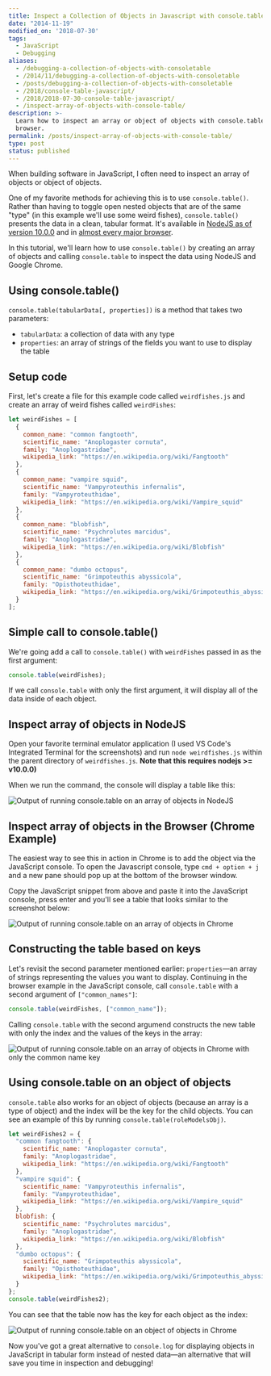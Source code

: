 ```yaml
---
title: Inspect a Collection of Objects in Javascript with console.table
date: "2014-11-19"
modified_on: '2018-07-30'
tags:
  - JavaScript
  - Debugging
aliases:
  - /debugging-a-collection-of-objects-with-consoletable
  - /2014/11/debugging-a-collection-of-objects-with-consoletable
  - /posts/debugging-a-collection-of-objects-with-consoletable
  - /2018/console-table-javascript/
  - /2018/2018-07-30-console-table-javascript/
  - /inspect-array-of-objects-with-console-table/
description: >-
  Learn how to inspect an array or object of objects with console.table in the
  browser.
permalink: /posts/inspect-array-of-objects-with-console-table/
type: post
status: published
---
```




When building software in JavaScript, I often need to inspect an array of objects or object of objects.

One of my favorite methods for achieving this is to use `console.table()`. Rather than having to toggle open nested objects that are of the same "type" (in this example we'll use some weird fishes), `console.table()` presents the data in a clean, tabular format. It's available in [NodeJS as of version 10.0.0](https://nodejs.org/api/console.html#console_console_table_tabulardata_properties) and in [almost every major browser](https://developer.mozilla.org/en-US/docs/Web/API/Console/table#Browser_compatibility).

In this tutorial, we'll learn how to use `console.table()` by creating an array of objects and calling `console.table` to inspect the data using NodeJS and Google Chrome.

## Using console.table()

`console.table(tabularData[, properties])` is a method that takes two parameters:

- `tabularData`: a collection of data with any type
- `properties`: an array of strings of the fields you want to use to display the table

## Setup code

First, let's create a file for this example code called `weirdfishes.js` and create an array of weird fishes called `weirdFishes`:

```javascript
let weirdFishes = [
  {
    common_name: "common fangtooth",
    scientific_name: "Anoplogaster cornuta",
    family: "Anoplogastridae",
    wikipedia_link: "https://en.wikipedia.org/wiki/Fangtooth"
  },
  {
    common_name: "vampire squid",
    scientific_name: "Vampyroteuthis infernalis",
    family: "Vampyroteuthidae",
    wikipedia_link: "https://en.wikipedia.org/wiki/Vampire_squid"
  },
  {
    common_name: "blobfish",
    scientific_name: "Psychrolutes marcidus",
    family: "Anoplogastridae",
    wikipedia_link: "https://en.wikipedia.org/wiki/Blobfish"
  },
  {
    common_name: "dumbo octopus",
    scientific_name: "Grimpoteuthis abyssicola",
    family: "Opisthoteuthidae",
    wikipedia_link: "https://en.wikipedia.org/wiki/Grimpoteuthis_abyssicola"
  }
];
```

## Simple call to console.table()

We're going add a call to `console.table()` with `weirdFishes` passed in as the first argument:

```javascript
console.table(weirdFishes);
```

If we call `console.table` with only the first argument, it will display all of the data inside of each object.

## Inspect array of objects in NodeJS

Open your favorite terminal emulator application (I used VS Code's Integrated Terminal for the screenshots) and run `node weirdfishes.js` within the parent directory of `weirdfishes.js`. **Note that this requires nodejs >= v10.0.0)**

When we run the command, the console will display a table like this:

![Output of running console.table on an array of objects in NodeJS](/img/nodejs-console-table.png)

## Inspect array of objects in the Browser (Chrome Example)

The easiest way to see this in action in Chrome is to add the object via the JavaScript console. To open the Javascript console, type `cmd + option + j` and a new pane should pop up at the bottom of the browser window.

Copy the JavaScript snippet from above and paste it into the JavaScript console, press enter and you'll see a table that looks similar to the screenshot below:

![Output of running console.table on an array of objects in Chrome](/img/chrome-console-table.png)

## Constructing the table based on keys

Let's revisit the second parameter mentioned earlier: `properties`—an array of strings representing the values you want to display. Continuing in the browser example in the JavaScript console, call `console.table` with a second argument of `["common_names"]`:

```js
console.table(weirdFishes, ["common_name"]);
```

Calling `console.table` with the second argumend constructs the new table with only the index and the values of the keys in the array:

![Output of running console.table on an array of objects in Chrome with only the common name key](/img/console-table-only-one-key.png)

## Using console.table on an object of objects

`console.table` also works for an object of objects (because an array is a type of object) and the index will be the key for the child objects. You can see an example of this by running `console.table(roleModelsObj)`.

```javascript
let weirdFishes2 = {
  "common fangtooth": {
    scientific_name: "Anoplogaster cornuta",
    family: "Anoplogastridae",
    wikipedia_link: "https://en.wikipedia.org/wiki/Fangtooth"
  },
  "vampire squid": {
    scientific_name: "Vampyroteuthis infernalis",
    family: "Vampyroteuthidae",
    wikipedia_link: "https://en.wikipedia.org/wiki/Vampire_squid"
  },
  blobfish: {
    scientific_name: "Psychrolutes marcidus",
    family: "Anoplogastridae",
    wikipedia_link: "https://en.wikipedia.org/wiki/Blobfish"
  },
  "dumbo octopus": {
    scientific_name: "Grimpoteuthis abyssicola",
    family: "Opisthoteuthidae",
    wikipedia_link: "https://en.wikipedia.org/wiki/Grimpoteuthis_abyssicola"
  }
};
console.table(weirdFishes2);
```

You can see that the table now has the key for each object as the index:

![Output of running console.table on an object of objects in Chrome](/img/console-table-object-of-objects.png)

Now you've got a great alternative to `console.log` for displaying objects in JavaScript in tabular form instead of nested data—an alternative that will save you time in inspection and debugging!
